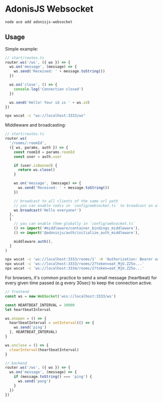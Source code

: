 # AdonisJS Websocket

```bash
node ace add adonisjs-websocket
```

## Usage

Simple example:

```ts
// start/routes.ts
router.ws('/ws', ({ ws }) => {
  ws.on('message', (message) => {
    ws.send('Received: ' + message.toString())
  })

  ws.on('close', () => {
    console.log('Connection closed')
  })

  ws.send('Hello! Your id is ' + ws.id)
})
```

```bash
npx wscat -c "ws://localhost:3333/ws"
```

Middleware and broadcasting:

```ts
// start/routes.ts
router.ws(
  '/rooms/:roomId',
  ({ ws, params, auth }) => {
    const roomId = params.roomId
    const user = auth.user

    if (user.isBanned) {
      return ws.close()
    }

    ws.on('message', (message) => {
      ws.send('Received: ' + message.toString())
    })

    // broadcast to all clients of the same url path
    // you can enable redis in `config/websocket.ts` to broadcast on all web server instances
    ws.broadcast('Hello everyone!')
  },
  [
    // you can enable them globally in `config/websocket.ts`
    () => import('#middleware/container_bindings_middleware'),
    () => import('@adonisjs/auth/initialize_auth_middleware'),

    middleware.auth(),
  ]
)
```

```bash
npx wscat -c 'ws://localhost:3333/rooms/1' -H 'Authorization: Bearer oat_MjU.Z25o...'
npx wscat -c 'ws://localhost:3333/rooms/2?token=oat_MjU.Z25o...'
npx wscat -c 'ws://localhost:3334/rooms/2?token=oat_MjU.Z25o...'
```

For browsers, it's common practice to send a small message (heartbeat) for every given time passed (e.g every 30sec) to keep the connection active.

```ts
// frontend
const ws = new WebSocket('wss://localhost:3333/ws')

const HEARTBEAT_INTERVAL = 30000
let heartbeatInterval

ws.onopen = () => {
  heartbeatInterval = setInterval(() => {
    ws.send('ping')
  }, HEARTBEAT_INTERVAL)
}

ws.onclose = () => {
  clearInterval(heartbeatInterval)
}
```

```ts
// backend
router.ws('/ws', ({ ws }) => {
  ws.on('message', (message) => {
    if (message.toString() === 'ping') {
      ws.send('pong')
    }
  })
})
```
